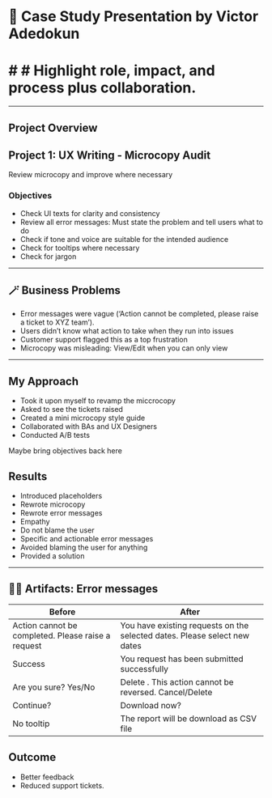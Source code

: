 # 📝 Case Study Presentation  by Victor Adedokun  
# # #  Highlight role, impact, and process plus collaboration.
---

## Project Overview

## Project 1: UX Writing - Microcopy Audit
Review microcopy and improve where necessary

### Objectives
- Check UI texts for clarity and consistency
- Review all error messages: Must state the problem and tell users what to do
- Check if tone and voice are suitable for the intended audience 
- Check for tooltips where necessary
- Check for jargon

---

## 🪄 Business Problems

- Error messages were vague (‘Action cannot be completed, please raise a ticket to XYZ team’).
- Users didn’t know what action to take when they run into issues
- Customer support flagged this as a top frustration
- Microcopy was misleading: View/Edit when you can only view


---

## My Approach

- Took it upon myself to revamp the miccrocopy
- Asked to see the tickets raised 
- Created a mini microcopy style guide
- Collaborated with BAs and UX Designers
- Conducted A/B tests

Maybe bring objectives back here


## Results
- Introduced placeholders
- Rewrote microcopy
- Rewrote error messages
- Empathy 
- Do not blame the user
- Specific and actionable error messages
- Avoided blaming the user for anything
- Provided a solution


---

## 👨‍💻 Artifacts: Error messages

| Before     | After |
| -------- | ------- |
| Action cannot be completed. Please raise a request  | You have existing requests on the selected dates. Please select new dates    |
| Success|You request has been submitted successfully |
| Are you sure?   Yes/No | Delete <request type>. This action cannot be reversed. Cancel/Delete <request>   |
| Continue? | Download now?    |
| No tooltip| The report will be download as CSV file   |



## Outcome
- Better feedback
- Reduced support tickets.
